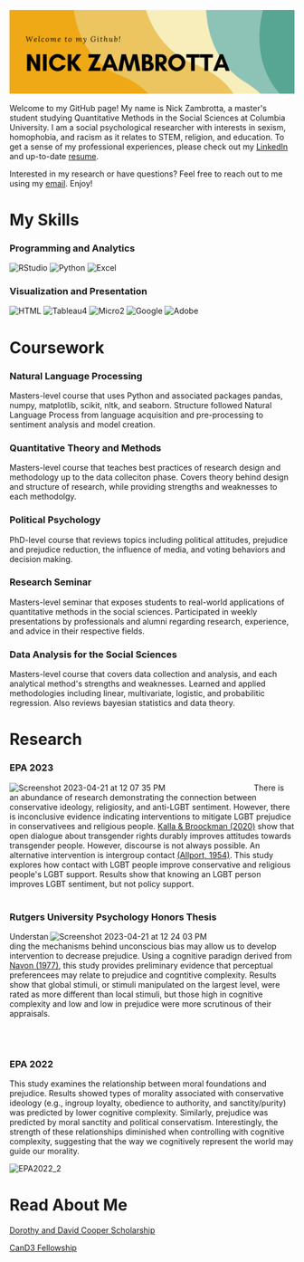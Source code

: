 ![Header](https://raw.githubusercontent.com/ndz2103/ndz2103/main/nz_header.png)

<!--
**ndz2103/ndz2103** is a ✨ _special_ ✨ repository because its `README.md` (this file) appears on your GitHub profile.

-->

Welcome to my GitHub page! My name is Nick Zambrotta, a master's student studying Quantitative Methods in the Social Sciences at Columbia University. I am a social psychological researcher with interests in sexism, homophobia, and racism as it relates to STEM, religion, and education. To get a sense of my professional experiences, please check out my [LinkedIn](https://www.linkedin.com/in/nzambrotta/) and up-to-date [resume](https://raw.githubusercontent.com/ndz2103/ndz2103/main/NZResume2022.pdf).

Interested in my research or have questions? Feel free to reach out to me using my <a href = "mailto: ndz2103@columbia.edu">email</a>. Enjoy!

# My Skills

### Programming and Analytics
![RStudio]   ![Python]   ![Excel]

[RStudio]: https://user-images.githubusercontent.com/113378499/206033804-fa6568fa-fde8-4ff7-940b-45303385f09e.png
[Python]: https://user-images.githubusercontent.com/113378499/206035001-48abd674-0a06-474d-ae3d-86b7b8aff85c.png
[Excel]: https://user-images.githubusercontent.com/113378499/206034275-d4b419dc-4f54-4a17-8d3d-caf23a32196a.png

### Visualization and Presentation

![HTML]   ![Tableau4]   ![Micro2]   ![Google]   ![Adobe]   

[HTML]: https://user-images.githubusercontent.com/113378499/206036023-c5c83106-0c7b-4993-a713-3463202c4094.png
[Tableau4]: https://user-images.githubusercontent.com/113378499/206037245-2a134628-968d-4545-b410-a24e337042e0.png
[Micro2]: https://user-images.githubusercontent.com/113378499/206037429-ecfb3031-f148-4ef5-8597-756c58ced750.png
[Google]: https://user-images.githubusercontent.com/113378499/206035923-5bb8836f-ccc4-491c-aae9-c95fd811ea12.png
[Adobe]: https://user-images.githubusercontent.com/113378499/206035893-babbd241-e663-457f-8829-c054c94ad6b9.png

# Coursework

### Natural Language Processing 

Masters-level course that uses Python and associated packages pandas, numpy, matplotlib, scikit, nltk, and seaborn. Structure followed Natural Language Process from language acquisition and pre-processing to sentiment analysis and model creation. 

### Quantitative Theory and Methods

Masters-level course that teaches best practices of research design and methodology up to the data colleciton phase. Covers theory behind design and structure of research, while providing strengths and weaknesses to each methodolgy.

### Political Psychology

PhD-level course that reviews topics including political attitudes, prejudice and prejudice reduction, the influence of media, and voting behaviors and decision making. 

### Research Seminar

Masters-level seminar that exposes students to real-world applications of quantitative methods in the social sciences. Participated in weekly presentations by professionals and alumni regarding research, experience, and advice in their respective fields.

### Data Analysis for the Social Sciences

Masters-level course that covers data collection and analysis, and each analytical method's strengths and weaknesses. Learned and applied methodologies including linear, multivariate, logistic, and probabilitic regression. Also reviews bayesian statistics and data theory. 

# Research

### EPA 2023

[<img align="left" width="432" alt="Screenshot 2023-04-21 at 12 07 35 PM" src="https://user-images.githubusercontent.com/113378499/233684003-a6595320-1c56-49ce-9769-37f744e4c062.png">](https://github.com/ndz2103/EPA2023)

There is an abundance of research demonstrating the connection between conservative ideology, religiosity, and anti-LGBT sentiment. However, there is inconclusive evidence indicating interventions to mitigate LGBT prejudice in conservativees and religious people. [Kalla & Broockman (2020)](https://www.cambridge.org/core/services/aop-cambridge-core/content/view/4AA5B97806A4CAFBAB0651F5DAD8F223/S0003055419000923a.pdf/div-class-title-reducing-exclusionary-attitudes-through-interpersonal-conversation-evidence-from-three-field-experiments-div.pdf) show that open dialogue about transgender rights durably improves attitudes towards transgender people. However, discourse is not always possible. An alternative intervention is intergroup contact [(Allport, 1954)](http://althaschool.org/_cache/files/7/1/71f96bdb-d4c3-4514-bae2-9bf809ba9edc/97F5FE75CF9A120E7DC108EB1B0FF5EC.holocaust-the-nature-of-prejudice.doc). This study explores how contact with LGBT people improve conservative and religious people's LGBT support. Results show that knowing an LGBT person improves LGBT sentiment, but not policy support. 
<br>
<br>

### Rutgers University Psychology Honors Thesis

<img align="right" width="432" alt="Screenshot 2023-04-21 at 12 24 03 PM" src="https://user-images.githubusercontent.com/113378499/233687010-214044d3-d008-48a6-b270-8a96e5cb689c.png">

Understanding the mechanisms behind unconscious bias may allow us to develop intervention to decrease prejudice. Using a cognitive paradign derived from [Navon (1977)](https://reader.elsevier.com/reader/sd/pii/0010028577900123?token=E18A18E4DD421BA86DE9DB44387E1160337FB5A974F0B812F94C8F6D3B7E4BA862A30532C0A7C631917A4A06734EA413&originRegion=us-east-1&originCreation=20221207031905), this study provides preliminary evidence that perceptual preferencees may relate to prejudice and cogntitive complexity. Results show that global stimuli, or stimuli manipulated on the largest level, were rated as more different than local stimuli, but those high in cognitive complexity and low and low in prejudice were more scrutinous of their appraisals.

<br>
<br>

### EPA 2022

This study examines the relationship between moral foundations and prejudice. Results showed types of morality associated with conservative ideology (e.g., ingroup loyalty, obedience to authority, and sanctity/purity) was predicted by lower cognitive complexity. Similarly, prejudice was predicted by moral sanctity and political conservatism. Interestingly, the strength of these relationships diminished when controlling with cognitive complexity, suggesting that the way we cognitively represent the world may guide our morality.

![EPA2022_2]

[EPA2022_2]: https://user-images.githubusercontent.com/113378499/206080952-0f63bf56-2bda-4a06-9489-ec46e3639b3f.png

# Read About Me

[Dorothy and David Cooper Scholarship](https://psych.rutgers.edu/scholarships/dorothy-and-david-cooper-scholarship#2021-alumni)

[CanD3 Fellowship](https://www.mcgill.ca/cand3/article/fellows-feature-maria-lima-nick-zambrotta)
